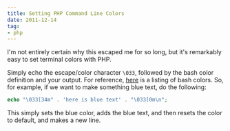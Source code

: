 ```yaml
---
title: Setting PHP Command Line Colors
date: 2011-12-14
tag:
- php
---
```

I'm not entirely certain why this escaped me for so long, but it's remarkably easy to set terminal colors with PHP.  

<!--more-->

Simply echo the escape/color character `\033`, followed by the bash color definition and your output.  For reference, [here](https://wiki.archlinux.org/index.php/Color_Bash_Prompt) is a listing of bash colors.  So, for example, if we want to make something blue text, do the following:

```php
echo "\033[34m" . 'here is blue text' . "\033[0m\n";
```

This simply sets the blue color, adds the blue text, and then resets the color to default, and makes a new line.

